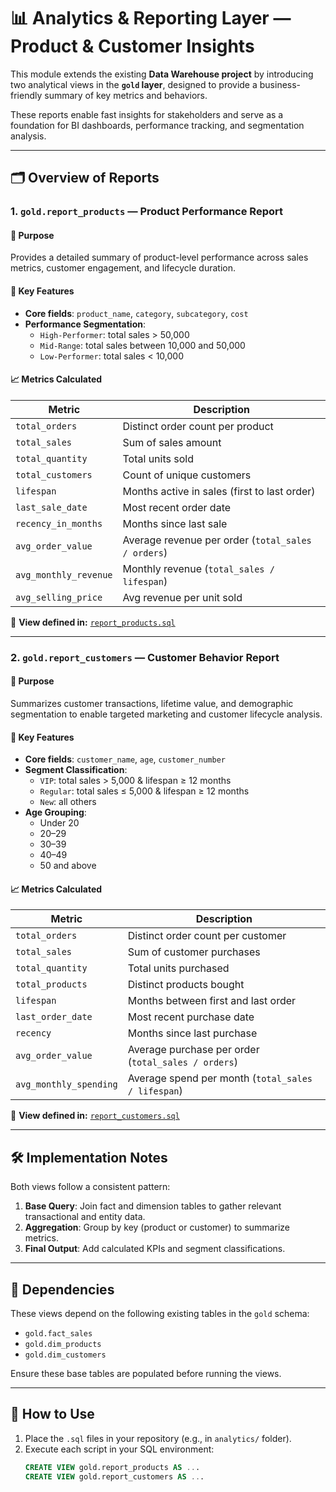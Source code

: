 # 📊 Analytics & Reporting Layer — Product & Customer Insights

This module extends the existing **Data Warehouse project** by introducing two analytical views in the **`gold` layer**, designed to provide a business-friendly summary of key metrics and behaviors.

These reports enable fast insights for stakeholders and serve as a foundation for BI dashboards, performance tracking, and segmentation analysis.

---

## 🗂️ Overview of Reports

### 1. `gold.report_products` — Product Performance Report

#### 🎯 Purpose
Provides a detailed summary of product-level performance across sales metrics, customer engagement, and lifecycle duration.

#### 📌 Key Features
- **Core fields**: `product_name`, `category`, `subcategory`, `cost`
- **Performance Segmentation**:
  - `High-Performer`: total sales > 50,000
  - `Mid-Range`: total sales between 10,000 and 50,000
  - `Low-Performer`: total sales < 10,000

#### 📈 Metrics Calculated
| Metric                  | Description                                           |
|------------------------|-------------------------------------------------------|
| `total_orders`         | Distinct order count per product                      |
| `total_sales`          | Sum of sales amount                                   |
| `total_quantity`       | Total units sold                                      |
| `total_customers`      | Count of unique customers                             |
| `lifespan`             | Months active in sales (first to last order)          |
| `last_sale_date`       | Most recent order date                                |
| `recency_in_months`    | Months since last sale                                |
| `avg_order_value`      | Average revenue per order (`total_sales / orders`)    |
| `avg_monthly_revenue`  | Monthly revenue (`total_sales / lifespan`)            |
| `avg_selling_price`    | Avg revenue per unit sold                             |

📄 **View defined in:** [`report_products.sql`](./report_products.sql)

---

### 2. `gold.report_customers` — Customer Behavior Report

#### 🎯 Purpose
Summarizes customer transactions, lifetime value, and demographic segmentation to enable targeted marketing and customer lifecycle analysis.

#### 📌 Key Features
- **Core fields**: `customer_name`, `age`, `customer_number`
- **Segment Classification**:
  - `VIP`: total sales > 5,000 & lifespan ≥ 12 months
  - `Regular`: total sales ≤ 5,000 & lifespan ≥ 12 months
  - `New`: all others
- **Age Grouping**:
  - Under 20
  - 20–29
  - 30–39
  - 40–49
  - 50 and above

#### 📈 Metrics Calculated
| Metric                   | Description                                               |
|-------------------------|-----------------------------------------------------------|
| `total_orders`          | Distinct order count per customer                         |
| `total_sales`           | Sum of customer purchases                                 |
| `total_quantity`        | Total units purchased                                     |
| `total_products`        | Distinct products bought                                  |
| `lifespan`              | Months between first and last order                       |
| `last_order_date`       | Most recent purchase date                                 |
| `recency`               | Months since last purchase                                |
| `avg_order_value`       | Average purchase per order (`total_sales / orders`)       |
| `avg_monthly_spending`  | Average spend per month (`total_sales / lifespan`)        |

📄 **View defined in:** [`report_customers.sql`](./report_customers.sql)

---

## 🛠️ Implementation Notes

Both views follow a consistent pattern:
1. **Base Query**: Join fact and dimension tables to gather relevant transactional and entity data.
2. **Aggregation**: Group by key (product or customer) to summarize metrics.
3. **Final Output**: Add calculated KPIs and segment classifications.

---

## 🧱 Dependencies

These views depend on the following existing tables in the `gold` schema:

- `gold.fact_sales`
- `gold.dim_products`
- `gold.dim_customers`

Ensure these base tables are populated before running the views.

---

## 🚀 How to Use

1. Place the `.sql` files in your repository (e.g., in `analytics/` folder).
2. Execute each script in your SQL environment:
   ```sql
   CREATE VIEW gold.report_products AS ...
   CREATE VIEW gold.report_customers AS ...
